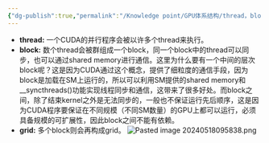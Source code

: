 ```yaml
---
{"dg-publish":true,"permalink":"/Knowledge point/GPU体系结构/thread，block，grid的概念与关联/","dgPassFrontmatter":true}
---
```


- **thread:** 一个CUDA的并行程序会被以许多个thread来执行。
- **block:** 数个thread会被群组成一个block，同一个block中的thread可以同步，也可以通过shared memory进行通信。这里为什么要有一个中间的层次block呢？这是因为CUDA通过这个概念，提供了细粒度的通信手段，因为block是加载在SM上运行的，所以可以利用SM提供的shared memory和__syncthreads()功能实现线程同步和通信，这带来了很多好处。而block之间，除了结束kernel之外是无法同步的，一般也不保证运行先后顺序，这是因为CUDA程序要保证在不同规模（不同SM数量）的GPU上都可以运行，必须具备规模的可扩展性，因此block之间不能有依赖。
- **grid:** 多个block则会再构成grid。
![Pasted image 20240518095838.png](/img/user/Knowledge%20point/imgs/Pasted%20image%2020240518095838.png)